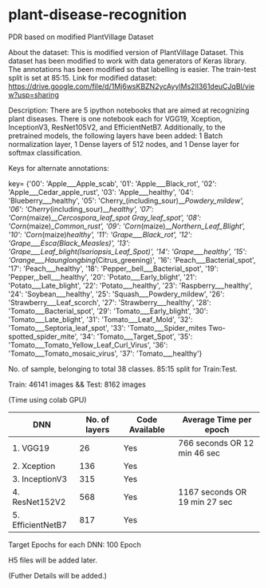 # plant-disease-recognition
PDR based on modified PlantVillage Dataset


About the dataset:
This is modified version of PlantVillage Dataset.
This dataset has been modified to work with data generators of Keras library.
The annotations has been modified so that labelling is easier. 
The train-test split is set at 85:15.
Link for modified dataset: https://drive.google.com/file/d/1Mj6wsKBZN2ycAyyIMs2lI361deuCJqBI/view?usp=sharing

Description:
There are 5 ipython notebooks that are aimed at recognizing plant diseases. There is one notebook each for VGG19, Xception, InceptionV3, ResNet105V2, and EfficientNetB7. Additionally, to the pretrained models, the following layers have been added: 1 Batch normalization layer, 1 Dense layers of 512 nodes, and 1 Dense layer for softmax classification.

Keys for alternate annotations:

key= {'00': 'Apple___Apple_scab', '01': 'Apple___Black_rot', '02': 'Apple___Cedar_apple_rust', '03': 'Apple___healthy', '04': 'Blueberry___healthy', '05': 'Cherry_(including_sour)___Powdery_mildew', '06': 'Cherry_(including_sour)___healthy', '07': 'Corn_(maize)___Cercospora_leaf_spot Gray_leaf_spot', '08': 'Corn_(maize)___Common_rust_', '09': 'Corn_(maize)___Northern_Leaf_Blight', '10': 'Corn_(maize)___healthy', '11': 'Grape___Black_rot', '12': 'Grape___Esca_(Black_Measles)', '13': 'Grape___Leaf_blight_(Isariopsis_Leaf_Spot)', '14': 'Grape___healthy', '15': 'Orange___Haunglongbing_(Citrus_greening)', '16': 'Peach___Bacterial_spot', '17': 'Peach___healthy', '18': 'Pepper,_bell___Bacterial_spot', '19': 'Pepper,_bell___healthy', '20': 'Potato___Early_blight', '21': 'Potato___Late_blight', '22': 'Potato___healthy', '23': 'Raspberry___healthy', '24': 'Soybean___healthy', '25': 'Squash___Powdery_mildew', '26': 'Strawberry___Leaf_scorch', '27': 'Strawberry___healthy', '28': 'Tomato___Bacterial_spot', '29': 'Tomato___Early_blight', '30': 'Tomato___Late_blight', '31': 'Tomato___Leaf_Mold', '32': 'Tomato___Septoria_leaf_spot', '33': 'Tomato___Spider_mites Two-spotted_spider_mite', '34': 'Tomato___Target_Spot', '35': 'Tomato___Tomato_Yellow_Leaf_Curl_Virus', '36': 'Tomato___Tomato_mosaic_virus', '37': 'Tomato___healthy'}


No. of sample, belonging to total 38 classes. 85:15 split for Train:Test.

Train: 46141 images && Test:  8162 images

(Time using colab GPU)

|      DNN	       | No. of layers | Code Available |      Average Time per epoch       |
|------------------|---------------|----------------|-----------------------------------|
|1. VGG19   |   26   |   Yes   |   766 seconds OR   12 min 46 sec   |
|2. Xception   |   136   |   Yes   |      |
|3. InceptionV3   |   315   |   Yes   |      |
|4. ResNet152V2   |   568   |   Yes   |   1167 seconds  OR  19 min 27 sec   |
|5. EfficientNetB7   |   817   |   Yes   |      |


Target Epochs for each DNN: 100 Epoch

H5 files will be added later.

(Futher Details will be added.)
